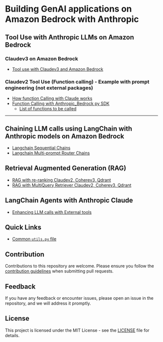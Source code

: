 # Building GenAI applications on Amazon Bedrock with Anthropic

## Tool Use with Anthropic LLMs on Amazon Bedrock

### Claudev3 on Amazon Bedrock

- [Tool use with Claudev3 and Amazon Bedrock](./examples/tool_use/claude_v3x/tool_use_claudev3.ipynb)

### Claudev2 Tool Use (Function calling) - Example with prompt engineering (not external packages)

- [How function Calling with Claude works](./examples/tool_use/claude_v2x/README.md)
- [Function Calling with Anthropic_Bedrock py SDK](./examples/tool_use/claude_v2x/anthropic_func_calling.ipynb)
  - [List of functions to be called](./examples/tool_use/claude_v2x/tools.py)

---

## Chaining LLM calls using LangChain with Anthropic models on Amazon Bedrock

- [Langchain Sequential Chains](./examples/langchain-bedrock/sequential-router-chains/anthropic-sequential-chains.ipynb)
- [Langchain Multi-prompt Router Chains](./examples/langchain-bedrock/sequential-router-chains/anthropic-router-chains.ipynb)

## Retrieval Augmented Generation (RAG)

- [RAG with re-ranking Claudev2, Coherev3, Qdrant](./examples/langchain-bedrock/rag_with_bedrock/RAG_with_reranking_claudev2.ipynb)
- [RAG with MultiQuery Retriever Claudev2, Coherev3, Qdrant](./examples/langchain-bedrock/rag_with_bedrock/RAG_with_multiquery_claudev2.ipynb)


## LangChain Agents with Anthropic Claude

- [Enhancing LLM calls with External tools](./examples/langchain-bedrock/agents_with_anthropic/search_agents_with_claude.ipynb)

## Quick Links

- [Common `utils.py` file](./examples/langchain-bedrock/utils/utils.py)

## Contribution

Contributions to this repository are welcome. Please ensure you follow the [contribution guidelines](../CONTRIBUTING.md) when submitting pull requests.

## Feedback

If you have any feedback or encounter issues, please open an issue in the repository, and we will address it promptly.

## License

This project is licensed under the MIT License - see the [LICENSE](../LICENSE) file for details.
